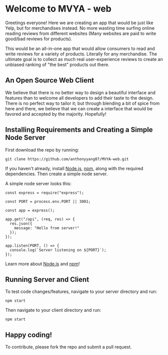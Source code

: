 # Welcome to MVYA - web

Greetings everyone! Here we are creating an app that would be just like Yelp, but for merchandises instead. No more wasting time surfing online reading reviews from different websites (Many websites are paid to write good/bad reviews for products).

This would be an all-in-one app that would allow consumers to read and write reviews for a variety of products. Literally for any merchandise. The ultimate goal is to collect as much real user-experience reviews to create an unbiased ranking of "the best" products out there.

## An Open Source Web Client

We believe that there is no better way to design a beautiful interface and features than to welcome all developers to add their taste to the design. There is no perfect way to tailor it; but through blending a bit of spice from here and there, we believe that we can create a interface that would be favored and accepted by the majority. Hopefully!

## Installing Requirements and Creating a Simple Node Server

First download the repo by running:

`git clone https://github.com/anthonyyang87/MVYA-web.git`

If you haven't already, install [Node.js](https://nodejs.dev/download/), [npm](https://docs.npmjs.com/downloading-and-installing-node-js-and-npm), along with the required dependencies. Then create a simple node server.

A simple node server looks this:

```
const express = require("express");

const PORT = process.env.PORT || 3001;

const app = express();

app.get("/api", (req, res) => {
  res.json({
    message: "Hello from server!"
  });
});

app.listen(PORT, () => {
  console.log(`Server listening on ${PORT}`);
});
```

Learn more about [Node.js](https://nodejs.dev/learn) and [npm](https://docs.npmjs.com/about-npm)!

## Running Server and Client

To test code changes/features, navigate to your server directory and run:

`npm start`

Then navigate to your client directory and run:

`npm start`

## Happy coding!

To contribute, please fork the repo and submit a pull request.

